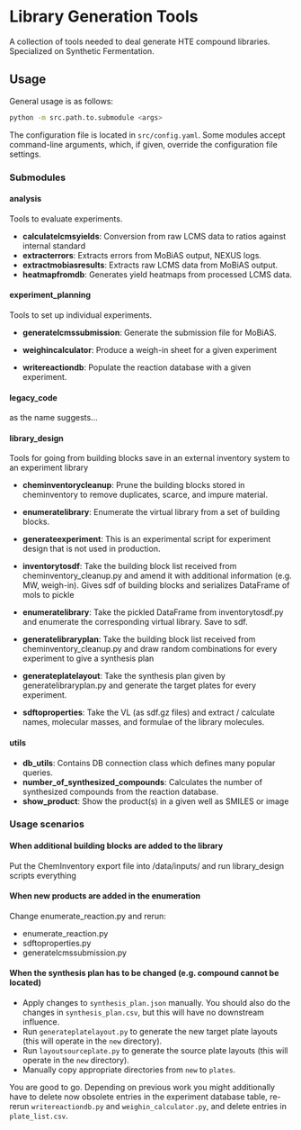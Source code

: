 # Library Generation Tools

A collection of tools needed to deal generate HTE compound libraries. Specialized on Synthetic Fermentation.

## Usage

General usage is as follows:

```bash
python -m src.path.to.submodule <args>
```

The configuration file is located in `src/config.yaml`.
Some modules accept command-line arguments, which, if given, override the configuration file settings.

### Submodules

#### analysis

Tools to evaluate experiments.

- **calculatelcmsyields**: Conversion from raw LCMS data to ratios against internal standard
- **extracterrors**: Extracts errors from MoBiAS output, NEXUS logs.
- **extractmobiasresults**: Extracts raw LCMS data from MoBiAS output.
- **heatmapfromdb**: Generates yield heatmaps from processed LCMS data.

#### experiment_planning

Tools to set up individual experiments.

- **generatelcmssubmission**: Generate the submission file for MoBiAS.

- **weighincalculator**: Produce a weigh-in sheet for a given experiment
- **writereactiondb**: Populate the reaction database with a given experiment.

#### legacy_code

as the name suggests...

#### library_design

Tools for going from building blocks save in an external inventory system to an experiment library

- **cheminventorycleanup**: Prune the building blocks stored in cheminventory to remove duplicates, scarce, and
  impure material.

- **enumeratelibrary**: Enumerate the virtual library from a set of building blocks.

- **generateexperiment**: This is an experimental script for experiment design that is not used in production.

- **inventorytosdf**: Take the building block list received from cheminventory_cleanup.py and amend it with
  additional information (e.g. MW, weigh-in). Gives sdf of building blocks and serializes DataFrame of mols to pickle

- **enumeratelibrary**: Take the pickled DataFrame from inventorytosdf.py and enumerate the corresponding virtual
  library. Save to sdf.

- **generatelibraryplan**: Take the building block list received from cheminventory_cleanup.py and
draw random combinations for every experiment to give a synthesis plan

- **generateplatelayout**: Take the synthesis plan given by generatelibraryplan.py and generate the
  target plates for every experiment.

- **sdftoproperties**: Take the VL (as sdf.gz files) and extract / calculate names, molecular masses, and
  formulae of the library molecules.

#### utils
- **db_utils**: Contains DB connection class which defines many popular queries.
- **number_of_synthesized_compounds**: Calculates the number of synthesized compounds from the reaction database.
- **show_product**: Show the product(s) in a given well as SMILES or image

### Usage scenarios
#### When additional building blocks are added to the library

Put the ChemInventory export file into <root>/data/inputs/ and run library_design scripts everything

#### When new products are added in the enumeration

Change enumerate_reaction.py and rerun:

- enumerate_reaction.py
- sdftoproperties.py
- generatelcmssubmission.py

#### When the synthesis plan has to be changed (e.g. compound cannot be located)

- Apply changes to `synthesis_plan.json` manually.
  You should also do the changes in `synthesis_plan.csv`, but this will have no downstream influence.
- Run `generateplatelayout.py` to generate the new target plate layouts (this will operate in the `new` directory).
- Run `layoutsourceplate.py` to generate the source plate layouts (this will operate in the `new` directory).
- Manually copy appropriate directories from `new` to `plates`.

You are good to go.
Depending on previous work you might additionally have to delete now obsolete entries in the experiment database table,
re-rerun `writereactiondb.py` and `weighin_calculator.py`, and delete entries in `plate_list.csv`.
